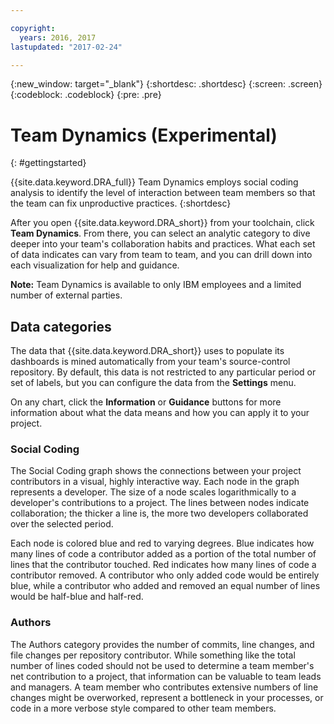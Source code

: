 ```yaml
---

copyright:
  years: 2016, 2017
lastupdated: "2017-02-24"

---
```


{:new_window: target="_blank"}
{:shortdesc: .shortdesc}
{:screen: .screen}
{:codeblock: .codeblock}
{:pre: .pre}

# Team Dynamics (Experimental)
{: #gettingstarted}

{{site.data.keyword.DRA_full}} Team Dynamics employs social coding analysis to identify the level of interaction between team members so that the team can fix unproductive practices. 
{:shortdesc}

After you open {{site.data.keyword.DRA_short}} from your toolchain, click **Team Dynamics**. From there, you can select an analytic category to dive deeper into your team's collaboration habits and practices. What each set of data indicates can vary from team to team, and you can drill down into each visualization for help and guidance. 

**Note:** Team Dynamics is available to only IBM employees and a limited number of external parties. 

## Data categories

The data that {{site.data.keyword.DRA_short}} uses to populate its dashboards is mined automatically from your team's source-control repository. By default, this data is not restricted to any particular period or set of labels, but you can configure the data from the **Settings** menu. 

On any chart, click the **Information** or **Guidance** buttons for more information about what the data means and how you can apply it to your project. 

### Social Coding

The Social Coding graph shows the connections between your project contributors in a visual, highly interactive way. Each node in the graph represents a developer. The size of a node scales logarithmically to a developer's contributions to a project. The lines between nodes indicate collaboration; the thicker a line is, the more two developers collaborated over the selected period. 

Each node is colored blue and red to varying degrees. Blue indicates how many lines of code a contributor added as a portion of the total number of lines that the contributor touched. Red indicates how many lines of code a contributor removed. A contributor who only added code would be entirely blue, while a contributor who added and removed an equal number of lines would be half-blue and half-red. 

### Authors

The Authors category provides the number of commits, line changes, and file changes per repository contributor. While something like the total number of lines coded should not be used to determine a team member's net contribution to a project, that information can be valuable to team leads and managers. A team member who contributes extensive numbers of line changes might be overworked, represent a bottleneck in your processes, or code in a more verbose style compared to other team members. 


<!--## WORKING - Garage Method tie in?

Add paragraph linking to GM. Not sure what form this would take--are there identified practices here? The Bluemix Docs material should generally not be prescriptive, especially given that the product UI doesn't often indicate what to do with data, but there's an opportunity to link out for interested parties. -->
